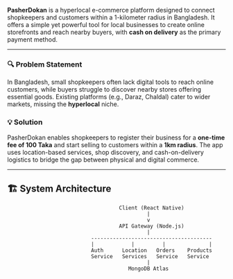 **PasherDokan** is a hyperlocal e-commerce platform designed to connect shopkeepers and customers within a 1-kilometer radius in Bangladesh. It offers a simple yet powerful tool for local businesses to create online storefronts and reach nearby buyers, with **cash on delivery** as the primary payment method.

---

### 🔍 Problem Statement
In Bangladesh, small shopkeepers often lack digital tools to reach online customers, while buyers struggle to discover nearby stores offering essential goods. Existing platforms (e.g., Daraz, Chaldal) cater to wider markets, missing the **hyperlocal** niche.

### 💡 Solution
PasherDokan enables shopkeepers to register their business for a **one-time fee of 100 Taka** and start selling to customers within a **1km radius**. The app uses location-based services, shop discovery, and cash-on-delivery logistics to bridge the gap between physical and digital commerce.

---

## 🏗️ System Architecture

```plaintext
                                    Client (React Native)
                                             |
                                             v
                                    API Gateway (Node.js)
                                             |
                           ---------------------------------------
                           |            |         |              |
                           Auth      Location   Orders    Products
                           Service   Services   Service   Service
                                             |
                                       MongoDB Atlas
